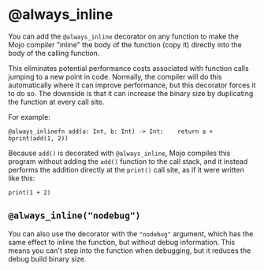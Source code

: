 # @always\_inline

You can add the `@always_inline` decorator on any function to make the Mojo compiler "inline" the body of the function (copy it) directly into the body of the calling function.

This eliminates potential performance costs associated with function calls jumping to a new point in code. Normally, the compiler will do this automatically where it can improve performance, but this decorator forces it to do so. The downside is that it can increase the binary size by duplicating the function at every call site.

For example:

```
@always_inlinefn add(a: Int, b: Int) -> Int:    return a + bprint(add(1, 2))
```

Because `add()` is decorated with `@always_inline`, Mojo compiles this program without adding the `add()` function to the call stack, and it instead performs the addition directly at the `print()` call site, as if it were written like this:

```
print(1 + 2)
```

## `@always_inline("nodebug")`

You can also use the decorator with the `"nodebug"` argument, which has the same effect to inline the function, but without debug information. This means you can't step into the function when debugging, but it reduces the debug build binary size.